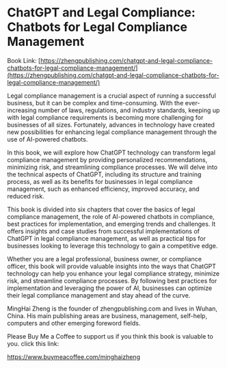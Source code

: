 # ChatGPT and Legal Compliance: Chatbots for Legal Compliance Management

Book Link: [https://zhengpublishing.com/chatgpt-and-legal-compliance-chatbots-for-legal-compliance-management/](https://zhengpublishing.com/chatgpt-and-legal-compliance-chatbots-for-legal-compliance-management/)

Legal compliance management is a crucial aspect of running a successful business, but it can be complex and time-consuming. With the ever-increasing number of laws, regulations, and industry standards, keeping up with legal compliance requirements is becoming more challenging for businesses of all sizes. Fortunately, advances in technology have created new possibilities for enhancing legal compliance management through the use of AI-powered chatbots.

In this book, we will explore how ChatGPT technology can transform legal compliance management by providing personalized recommendations, minimizing risk, and streamlining compliance processes. We will delve into the technical aspects of ChatGPT, including its structure and training process, as well as its benefits for businesses in legal compliance management, such as enhanced efficiency, improved accuracy, and reduced risk.

This book is divided into six chapters that cover the basics of legal compliance management, the role of AI-powered chatbots in compliance, best practices for implementation, and emerging trends and challenges. It offers insights and case studies from successful implementations of ChatGPT in legal compliance management, as well as practical tips for businesses looking to leverage this technology to gain a competitive edge.

Whether you are a legal professional, business owner, or compliance officer, this book will provide valuable insights into the ways that ChatGPT technology can help you enhance your legal compliance strategy, minimize risk, and streamline compliance processes. By following best practices for implementation and leveraging the power of AI, businesses can optimize their legal compliance management and stay ahead of the curve.

MingHai Zheng is the founder of zhengpublishing.com and lives in Wuhan, China. His main publishing areas are business, management, self-help, computers and other emerging foreword fields.

Please Buy Me a Coffee to support us if you think this book is valuable to you. click this link:

https://www.buymeacoffee.com/minghaizheng

